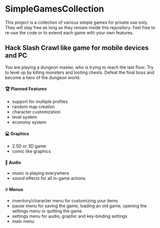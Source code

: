 # SimpleGamesCollection
This project is a collection of various simple games for private use only. They will stay free as long as they remain inside this repository. Feel free to re-use the code or to extend each game with your own features.

## Hack Slash Crawl like game for mobile devices and PC
You are playing a dungeon master, who is trying to reach the last floor. Try to level up by killing monsters and looting chests. Defeat the final boss and become a hero of the dungeon world.
#### :trophy: Planned Features
  * support for multiple profiles
  * random map creation
  * character customization
  * level system
  * economy system
#### :computer: Graphics
  * 2.5D or 3D game
  * comic like graphics
#### :bell: Audio
  * music is playing everywhere
  * sound effects for all in-game actions
#### :bulb: Menus
  * inventory/character menu for customizing your items
  * pause menu for saving the game, loading an old game, opening the settings menu or quitting the game
  * settings menu for audio, graphic and key-binding settings
  * main menu
